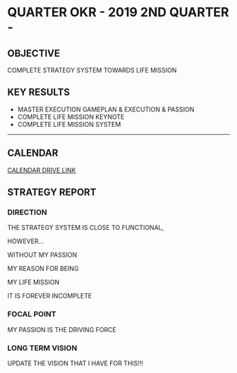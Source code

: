 # QUARTER OKR - 2019 2ND QUARTER -

## OBJECTIVE

COMPLETE STRATEGY SYSTEM TOWARDS LIFE MISSION

## KEY RESULTS

- MASTER EXECUTION GAMEPLAN & EXECUTION & PASSION
- COMPLETE LIFE MISSION KEYNOTE
- COMPLETE LIFE MISSION SYSTEM

---

## CALENDAR

[CALENDAR DRIVE LINK](https://drive.google.com/open?id=1Hs5dKGY1LJGQNJpqTQdrj1sL096KFXIk)

## STRATEGY REPORT

### DIRECTION

THE STRATEGY SYSTEM IS CLOSE TO FUNCTIONAL,

HOWEVER...

WITHOUT MY PASSION

MY REASON FOR BEING

MY LIFE MISSION

IT IS FOREVER INCOMPLETE

### FOCAL POINT

MY PASSION IS THE DRIVING FORCE

### LONG TERM VISION

UPDATE THE VISION THAT I HAVE FOR THIS!!!
